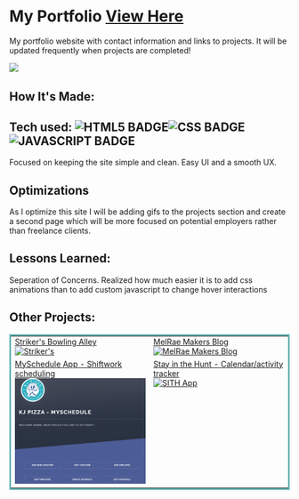 # My Portfolio <a href="https://j-mataway.github.io/portfolio/" target="_blank">View Here</a>
My portfolio website with contact information and links to projects. It will be updated frequently when projects are completed!


<a href="https://j-mataway.github.io/portfolio/" target="_blank"><img src="https://github.com/j-mataway/portfolio/blob/main/images/portfolio.gif"/></a>

## How It's Made:

## Tech used: ![HTML5 BADGE](https://img.shields.io/static/v1?label=|&message=HTML5&color=23555f&style=plastic&logo=html5)![CSS BADGE](https://img.shields.io/static/v1?label=|&message=CSS3&color=285f65&style=plastic&logo=css3)![JAVASCRIPT BADGE](https://img.shields.io/static/v1?label=|&message=JAVASCRIPT&color=3c7f5d&style=plastic&logo=javascript)

Focused on keeping the site simple and clean.  Easy UI and a smooth UX.

## Optimizations

As I optimize this site I will be adding gifs to the projects section and create a second page which will be more focused on potential employers rather than freelance clients. 
## Lessons Learned:

Seperation of Concerns. Realized how much easier it is to add css animations than to add custom javascript to change hover interactions


## Other Projects:


<table bordercolor="#66b2b2">
  
  <tr>
    <td width="50%"  style="align:center;" valign="top">
<a target="_blank" href="https://j-mataway.github.io/strikers/">Striker's Bowling Alley</a>
        <br />
      <a target="_blank" href="https://j-mataway.github.io/strikers/">
            <img src="https://github.com/j-mataway/strikers/blob/main/images/strikers.gif" width="100%"  alt="Striker's"/>
        </a>
    </td>
    <td width="50%" valign="top">
<a target="_blank" href="https://melraemakers.com/">MelRae Makers Blog</a>
      <br />
        <a target="_blank" href="https://melraemakers.com/">
          <img src="https://github.com/j-mataway/melraeblog/blob/main/MelRaeDesign/images/melraedesign.gif" width="100%" alt="MelRae Makers Blog"/>
        </a>
    </td>
  </tr>
    <tr>
    <td width="50%"  style="align:center;" valign="top">
<a target="_blank" href="https://web-production-74ed.up.railway.app">MySchedule App - Shiftwork scheduling</a>
        <br />
      <a target="_blank" href="https://web-production-74ed.up.railway.app/">
            <img src="https://github.com/j-mataway/MyScheduler/blob/main/public/images/myscheduless.png?raw=true" width="100%"  alt="Striker's"/>
        </a>
    </td>
    <td width="50%" valign="top">
<a target="_blank" href="https://sith.up.railway.app/">Stay in the Hunt - Calendar/activity tracker</a>
      <br />
        <a target="_blank" href="https://sith.up.railway.app/">
          <img src="https://github.com/j-mataway/stay-in-the-hunt/blob/main/public/images/ss.png" width="100%" alt="SITH App"/>
        </a>
    </td>
  </tr>
</table>

